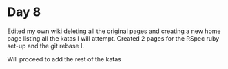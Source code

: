 # Day 8

Edited my own wiki deleting all the original pages and creating a new home page listing all the katas I will attempt. Created 2 pages for the RSpec ruby set-up and the git rebase I.  

Will proceed to add the rest of the katas

